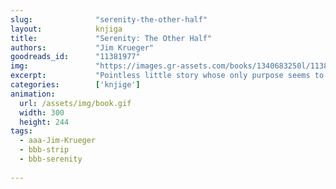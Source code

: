 ```yaml
---
slug:              "serenity-the-other-half"
layout:            knjiga
title:             "Serenity: The Other Half"
authors:           "Jim Krueger"
goodreads_id:      "11381977"
img:               "https://images.gr-assets.com/books/1340683250l/11381977.jpg"
excerpt:           "Pointless little story whose only purpose seems to be giving River a more active involvement in the crew's heists..."
categories:        ['knjige']
animation:
  url: /assets/img/book.gif
  width: 300
  height: 244
tags:
  - aaa-Jim-Krueger
  - bbb-strip
  - bbb-serenity
  
---
```


